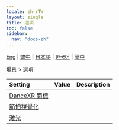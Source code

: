 ```yaml
---
locale: zh-rTW
layout: single
title: 選項
toc: false
sidebar:
  nav: "docs-zh"
---
```

[Eng](/dancexr/menu/2025.4/stage/scene) | [繁中](/tw/dancexr/menu/2025.4/stage/scene) | [日本語](/jp/dancexr/menu/2025.4/stage/scene) | [한국어](/kr/dancexr/menu/2025.4/stage/scene) | [简中](/zh/dancexr/menu/2025.4/stage/scene)

[場景](../menu#場景) > 選項



| Setting | Value | Description |
| :--- | --- | :--- |
| [DanceXR 商標](dancexr_logo) |
| [節拍視覺化](beats_visualizer) |
| [激光](laser) |
